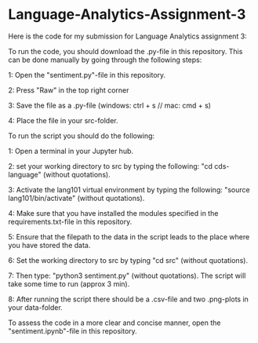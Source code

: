 # Language-Analytics-Assignment-3

Here is the code for my submission for Language Analytics assignment 3:

To run the code, you should download the .py-file in this repository. This can be done manually by going through the following steps:

1: Open the "sentiment.py"-file in this repository.

2: Press "Raw" in the top right corner

3: Save the file as a .py-file (windows: ctrl + s // mac: cmd + s)

4: Place the file in your src-folder.

To run the script you should do the following:

1: Open a terminal in your Jupyter hub.

2: set your working directory to src by typing the following: "cd cds-language" (without quotations).

3: Activate the lang101 virtual environment by typing the following: "source lang101/bin/activate" (without quotations).

4: Make sure that you have installed the modules specified in the requirements.txt-file in this repository.

5: Ensure that the filepath to the data in the script leads to the place where you have stored the data.

6: Set the working directory to src by typing "cd src" (without quotations).

7: Then type: "python3 sentiment.py" (without quotations). The script will take some time to run (approx 3 min).

8: After running the script there should be a .csv-file and two .png-plots in your data-folder. 

To assess the code in a more clear and concise manner, open the "sentiment.ipynb"-file in this repository. 

